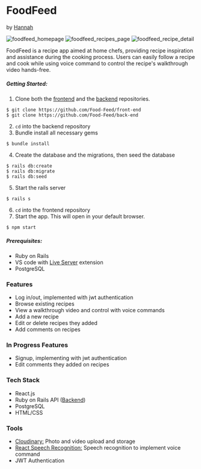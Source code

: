 # FoodFeed

by [Hannah](https://github.com/hkofkin)

<img src="https://res.cloudinary.com/hsk23/image/upload/v1610760459/Food%20Feed/Screen_Shot_2021-01-15_at_5.26.32_PM_xhodby.png" alt="foodfeed_homepage">
<img src="https://res.cloudinary.com/hsk23/image/upload/v1610760459/Food%20Feed/Screen_Shot_2021-01-15_at_5.27.11_PM_rbxeh5.png" alt="foodfeed_recipes_page">
<img src="https://res.cloudinary.com/hsk23/image/upload/v1610760459/Food%20Feed/Screen_Shot_2021-01-15_at_5.28.02_PM_d2ebqa.png" alt="foodfeed_recipe_detail">

FoodFeed is a recipe app aimed at home chefs, providing recipe inspiration and assistance during the cooking process. Users can easily follow a recipe and cook while using voice command to control the recipe's walkthrough video hands-free.

##### Getting Started:  
1. Clone both the [frontend](https://github.com/Food-Feed/front-end) and the [backend](https://github.com/Food-Feed/back-end) repositories. 
```
$ git clone https://github.com/Food-Feed/front-end
$ git clone https://github.com/Food-Feed/back-end
```
2. `cd` into the backend repository  
3. Bundle install all necessary gems 
```
$ bundle install
```
4. Create the database and the migrations, then seed the database
```
$ rails db:create
$ rails db:migrate
$ rails db:seed
```
5. Start the rails server
```
$ rails s
```
6. `cd` into the frontend repository
7. Start the app. This will open in your default browser.
```
$ npm start
```

##### Prerequisites:
- Ruby on Rails
- VS code with [Live Server](https://marketplace.visualstudio.com/items?itemName=ritwickdey.LiveServer) extension
- PostgreSQL

### Features
- Log in/out, implemented with jwt authentication
- Browse existing recipes
- View a walkthrough video and control with voice commands
- Add a new recipe
- Edit or delete recipes they added
- Add comments on recipes

### In Progress Features
- Signup, implementing with jwt authentication
- Edit comments they added on recipes

### Tech Stack
- React.js
- Ruby on Rails API ([Backend](https://github.com/Food-Feed/back-end))
- PostgreSQL 
- HTML/CSS

### Tools
- [Cloudinary:](https://cloudinary.com/) Photo and video upload and storage
- [React Speech Recognition:](https://www.npmjs.com/package/react-speech-recognition) Speech recognition to implement voice command
- JWT Authentication